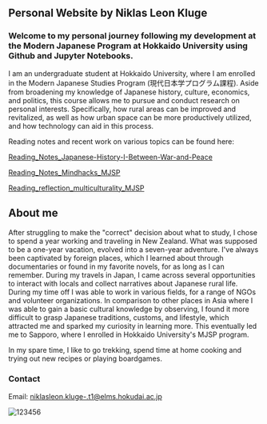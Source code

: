 ## Personal Website by Niklas Leon Kluge
### Welcome to my personal journey following my development at the Modern Japanese Program at Hokkaido University using Github and Jupyter Notebooks.

I am an undergraduate student at Hokkaido University, where I am enrolled in the Modern Japanese Studies Program (現代日本学プログラム課程).
Aside from broadening my knowledge of Japanese history, culture, economics, and politics, this course allows me to pursue and conduct research on personal interests. Specifically, how rural areas can be improved and revitalized, as well as how urban space can be more productively utilized, and how technology can aid in this process.

Reading notes and recent work on various topics can be found here:

[Reading_Notes_Japanese-History-I-Between-War-and-Peace](https://github.com/NLKLuge/Reading_Notes_Japanese-History-I-Between-War-and-Peace)

[Reading_Notes_Mindhacks_MJSP](https://github.com/NLKLuge/Reading_Notes_Mindhacks_MJSP)

[Reading_reflection_multiculturality_MJSP](https://github.com/NLKLuge/Reading_reflection_multiculturality_MJSP)


## About me 

After struggling to make the "correct" decision about what to study, I chose to spend a year working and traveling in New Zealand. What was supposed to be a one-year vacation, evolved into a seven-year adventure. I've always been captivated by foreign places, which I learned about through documentaries or found in my favorite novels, for as long as I can remember. During my travels in Japan, I came across several opportunities to interact with locals and collect narratives about Japanese rural life. During my time off I was able to work in various fields, for a range of NGOs and volunteer organizations.
In comparison to other places in Asia where I was able to gain a basic cultural knowledge by observing, I found it more difficult to grasp Japanese traditions, customs, and lifestyle, which attracted me and sparked my curiosity in learning more. This eventually led me to Sapporo, where I enrolled in Hokkaido University's MJSP program. 

In my spare time, I like to go trekking, spend time at home cooking and trying out new recipes or playing boardgames.



### Contact 
Email: niklasleon.kluge-.t1@elms.hokudai.ac.jp

![123456](https://user-images.githubusercontent.com/103370122/172083080-3f96146a-9b6f-4762-88b1-6c56bc840e60.jpg)


